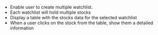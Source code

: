 - Enable user to create multiple watchlist.
- Each watchlist will hold multiple stocks
- Display a table with the stocks data for the selected watchlist
- When a user clicks on the stock from the table, show them a detailed information
